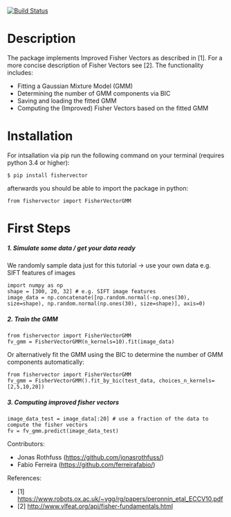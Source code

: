 [![Build Status](https://travis-ci.org/jonasrothfuss/fishervector.svg?branch=master)](https://travis-ci.org/jonasrothfuss/fishervector)

# Description
The package implements Improved Fisher Vectors as described in [1]. For a more concise description of Fisher Vectors see [2].
The functionality includes:
- Fitting a Gaussian Mixture Model (GMM)
- Determining the number of GMM components via BIC
- Saving and loading the fitted GMM
- Computing the (Improved) Fisher Vectors based on the fitted GMM

# Installation
For intsallation via pip run the following command on your terminal (requires python 3.4 or higher):
```
$ pip install fishervector
```
afterwards you should be able to import the package in python:
```
from fishervector import FisherVectorGMM
```
# First Steps
##### 1. Simulate some data / get your data ready
 We randomly sample data just for this tutorial -> use your own data e.g. SIFT features of images
```
import numpy as np
shape = [300, 20, 32] # e.g. SIFT image features
image_data = np.concatenate([np.random.normal(-np.ones(30), size=shape), np.random.normal(np.ones(30), size=shape)], axis=0)
```
##### 2. Train the GMM
```
from fishervector import FisherVectorGMM
fv_gmm = FisherVectorGMM(n_kernels=10).fit(image_data)
```
Or alternatively fit the GMM using the BIC to determine the number of GMM components automatically:
```
from fishervector import FisherVectorGMM
fv_gmm = FisherVectorGMM().fit_by_bic(test_data, choices_n_kernels=[2,5,10,20])
```
##### 3. Computing improved fisher vectors
```
image_data_test = image_data[:20] # use a fraction of the data to compute the fisher vectors
fv = fv_gmm.predict(image_data_test)
```

Contributors:
* Jonas Rothfuss (https://github.com/jonasrothfuss/)
* Fabio Ferreira (https://github.com/ferreirafabio/)

References:
- [1] https://www.robots.ox.ac.uk/~vgg/rg/papers/peronnin_etal_ECCV10.pdf
- [2] http://www.vlfeat.org/api/fisher-fundamentals.html

